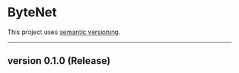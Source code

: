 # ByteNet

This project uses [semantic versioning](https://semver.org/spec/v2.0.0.html).

---

## version 0.1.0 (Release)